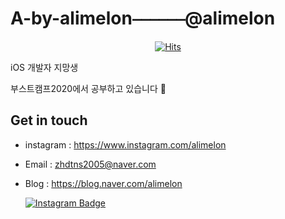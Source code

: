 # A-by-alimelon⎯⎯⎯⎯⎯⎯@alimelon


  <div align=center>
	
  [![Hits](https://hits.seeyoufarm.com/api/count/incr/badge.svg?url=https%3A%2F%2Fgithub.com%2FA-by-alimelon)](https://hits.seeyoufarm.com) 
	
  </div>

iOS 개발자 지망생


부스트캠프2020에서 공부하고 있습니다 💬






## Get in touch

* instagram : https://www.instagram.com/alimelon
* Email : zhdtns2005@naver.com
* Blog : https://blog.naver.com/alimelon


  [![Instagram Badge](http://img.shields.io/badge/instagram-e4405f?style=flat-square&logo=instagram&link=https://www.instagram.com/alimelon/)](https://blog.naver.com/alimelon)
